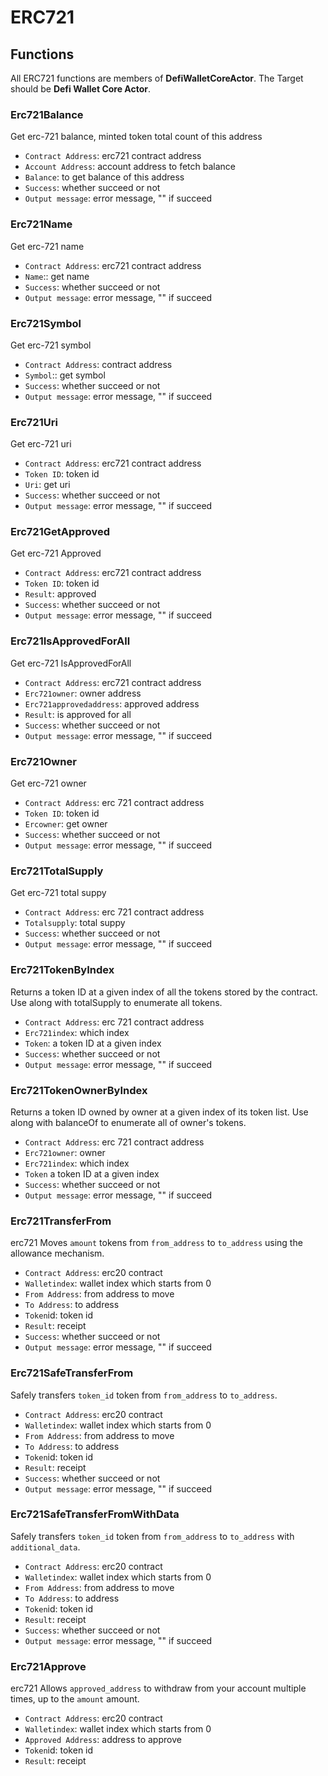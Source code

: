 # ERC721

## Functions

All ERC721 functions are members of **DefiWalletCoreActor**. The Target should be **Defi Wallet Core Actor**.

### Erc721Balance

Get erc-721 balance, minted token total count of this address

* `Contract Address`: erc721 contract address
* `Account Address`: account address to fetch balance
* `Balance`: to get balance of this address
* `Success`: whether succeed or not
* `Output message`: error message, "" if succeed



### Erc721Name

Get erc-721 name

* `Contract Address`: erc721 contract address
* `Name`:: get name
* `Success`: whether succeed or not
* `Output message`: error message, "" if succeed

### Erc721Symbol

Get erc-721 symbol

* `Contract Address`: contract address
* `Symbol`:: get symbol
* `Success`: whether succeed or not
* `Output message`: error message, "" if succeed

### Erc721Uri

Get erc-721 uri

* `Contract Address`: erc721 contract address
* `Token ID`: token id
* `Uri`: get uri
* `Success`: whether succeed or not
* `Output message`: error message, "" if succeed

### Erc721GetApproved

Get erc-721 Approved

* `Contract Address`: erc721 contract address
* `Token ID`: token id
* `Result`: approved
* `Success`: whether succeed or not
* `Output message`: error message, "" if succeed

### Erc721IsApprovedForAll

Get erc-721 IsApprovedForAll

* `Contract Address`: erc721 contract address
* `Erc721owner`: owner address
* `Erc721approvedaddress`: approved address
* `Result`: is approved for all
* `Success`: whether succeed or not
* `Output message`: error message, "" if succeed

### Erc721Owner

Get erc-721 owner

* `Contract Address`: erc 721 contract address
* `Token ID`: token id
* `Ercowner`: get owner
* `Success`: whether succeed or not
* `Output message`: error message, "" if succeed

### Erc721TotalSupply

Get erc-721 total suppy

* `Contract Address`: erc 721 contract address
* `Totalsupply`: total suppy
* `Success`: whether succeed or not
* `Output message`: error message, "" if succeed

### Erc721TokenByIndex

Returns a token ID at a given index of all the tokens stored by the contract. Use along with totalSupply to enumerate all tokens.

* `Contract Address`: erc 721 contract address
* `Erc721index`: which index
* `Token`: a token ID at a given index
* `Success`: whether succeed or not
* `Output message`: error message, "" if succeed

### Erc721TokenOwnerByIndex

Returns a token ID owned by owner at a given index of its token list. Use along with balanceOf to enumerate all of owner's tokens.

* `Contract Address`: erc 721 contract address
* `Erc721owner`: owner
* `Erc721index`: which index
* `Token` a token ID at a given index
* `Success`: whether succeed or not
* `Output message`: error message, "" if succeed



### Erc721TransferFrom

erc721 Moves `amount` tokens from `from_address` to `to_address` using the allowance mechanism.

* `Contract Address`: erc20 contract
* `Walletindex`: wallet index which starts from 0
* `From Address`: from address to move
* `To Address`: to address
* `Token`id: token id
* `Result`: receipt
* `Success`: whether succeed or not
* `Output message`: error message, "" if succeed

### Erc721SafeTransferFrom

Safely transfers `token_id` token from `from_address` to `to_address`.

* `Contract Address`: erc20 contract
* `Walletindex`: wallet index which starts from 0
* `From Address`: from address to move
* `To Address`: to address
* `Token`id: token id
* `Result`: receipt
* `Success`: whether succeed or not
* `Output message`: error message, "" if succeed

### Erc721SafeTransferFromWithData

Safely transfers `token_id` token from `from_address` to `to_address` with `additional_data`.

* `Contract Address`: erc20 contract
* `Walletindex`: wallet index which starts from 0
* `From Address`: from address to move
* `To Address`: to address
* `Token`id: token id
* `Result`: receipt
* `Success`: whether succeed or not
* `Output message`: error message, "" if succeed

### Erc721Approve

erc721 Allows `approved_address` to withdraw from your account multiple times, up to the `amount` amount.

* `Contract Address`: erc20 contract
* `Walletindex`: wallet index which starts from 0
* `Approved Address`: address to approve
* `Token`id: token id
* `Result`: receipt

